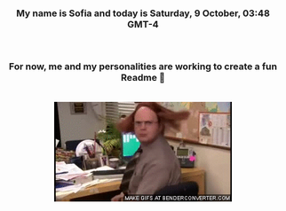 


<div align="center">
<h3 >My name is Sofia and today is Saturday, 9 October, 03:48 GMT-4</h3><br>
<h3 >For now, me and my personalities are working to create a fun Readme 👋
</h3><br>
<img src='img/dwight.gif' alt='working...'/>
</div>
